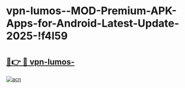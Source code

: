 # vpn-lumos--MOD-Premium-APK-Apps-for-Android-Latest-Update-2025-!f4l59

# <h2><a href="https://xgj5g0.esa.edu.pl?title=vpn-lumos-&ref=f4l59">🔗👉 🔴 vpn-lumos-</a></h2>

[![acn](https://github.com/user-attachments/assets/0f9c940e-d8b0-45ae-aac7-cd30a18b3e1c)](https://xgj5g0.esa.edu.pl?title=vpn-lumos-&ref=f4l59)

